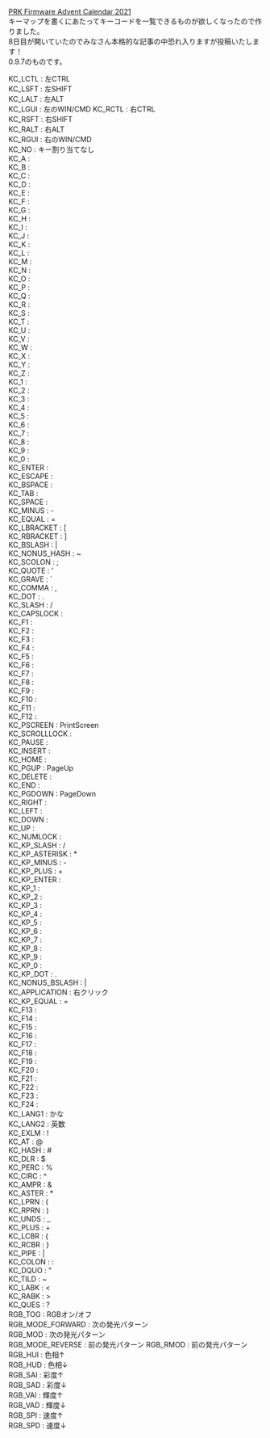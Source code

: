 
[PRK Firmware Advent Calendar 2021](https://adventar.org/calendars/7086)  
キーマップを書くにあたってキーコードを一覧できるものが欲しくなったので作りました。  
8日目が開いていたのでみなさん本格的な記事の中恐れ入りますが投稿いたします！  
0.9.7のものです。  

KC_LCTL : 左CTRL  
KC_LSFT : 左SHIFT  
KC_LALT : 左ALT  
KC_LGUI : 左のWIN/CMD
KC_RCTL : 右CTRL  
KC_RSFT : 右SHIFT  
KC_RALT : 右ALT  
KC_RGUI : 右のWIN/CMD  
KC_NO : キー割り当てなし  
KC_A :   
KC_B :   
KC_C :   
KC_D :   
KC_E :   
KC_F :   
KC_G :   
KC_H :   
KC_I :   
KC_J :   
KC_K :   
KC_L :   
KC_M :   
KC_N :   
KC_O :   
KC_P :   
KC_Q :   
KC_R :   
KC_S :   
KC_T :   
KC_U :   
KC_V :   
KC_W :   
KC_X :   
KC_Y :   
KC_Z :   
KC_1 :   
KC_2 :   
KC_3 :   
KC_4 :   
KC_5 :   
KC_6 :   
KC_7 :   
KC_8 :   
KC_9 :   
KC_0 :   
KC_ENTER :   
KC_ESCAPE :   
KC_BSPACE :   
KC_TAB :   
KC_SPACE :   
KC_MINUS : -  
KC_EQUAL : =  
KC_LBRACKET : [  
KC_RBRACKET : ]  
KC_BSLASH : \|  
KC_NONUS_HASH : \~  
KC_SCOLON : ;  
KC_QUOTE : '  
KC_GRAVE : `  
KC_COMMA : ,  
KC_DOT : .  
KC_SLASH : /  
KC_CAPSLOCK :   
KC_F1 :   
KC_F2 :   
KC_F3 :   
KC_F4 :   
KC_F5 :   
KC_F6 :   
KC_F7 :   
KC_F8 :   
KC_F9 :   
KC_F10 :   
KC_F11 :   
KC_F12 :   
KC_PSCREEN : PrintScreen  
KC_SCROLLLOCK :   
KC_PAUSE :   
KC_INSERT :   
KC_HOME :   
KC_PGUP : PageUp  
KC_DELETE :   
KC_END :   
KC_PGDOWN : PageDown  
KC_RIGHT :   
KC_LEFT :   
KC_DOWN :   
KC_UP :   
KC_NUMLOCK :   
KC_KP_SLASH : /  
KC_KP_ASTERISK : *  
KC_KP_MINUS : -  
KC_KP_PLUS : +  
KC_KP_ENTER :   
KC_KP_1 :   
KC_KP_2 :   
KC_KP_3 :   
KC_KP_4 :   
KC_KP_5 :   
KC_KP_6 :   
KC_KP_7 :   
KC_KP_8 :   
KC_KP_9 :   
KC_KP_0 :   
KC_KP_DOT : .  
KC_NONUS_BSLASH : \|  
KC_APPLICATION : 右クリック  
KC_KP_EQUAL : =  
KC_F13 :   
KC_F14 :   
KC_F15 :   
KC_F16 :   
KC_F17 :   
KC_F18 :   
KC_F19 :   
KC_F20 :   
KC_F21 :   
KC_F22 :   
KC_F23 :   
KC_F24 :     
KC_LANG1 : かな  
KC_LANG2 : 英数  
KC_EXLM : !  
KC_AT : @  
KC_HASH : #  
KC_DLR : $  
KC_PERC : %  
KC_CIRC : ^  
KC_AMPR : &  
KC_ASTER : *  
KC_LPRN : (  
KC_RPRN : )  
KC_UNDS : _  
KC_PLUS : +  
KC_LCBR : {  
KC_RCBR : }  
KC_PIPE : |   
KC_COLON :  :  
KC_DQUO : "  
KC_TILD : ~  
KC_LABK : <  
KC_RABK : >  
KC_QUES : ?  
RGB_TOG : RGBオン/オフ  
RGB_MODE_FORWARD : 次の発光パターン  
RGB_MOD : 次の発光パターン  
RGB_MODE_REVERSE : 前の発光パターン
RGB_RMOD : 前の発光パターン   
RGB_HUI : 色相↑   
RGB_HUD : 色相↓  
RGB_SAI : 彩度↑  
RGB_SAD : 彩度↓  
RGB_VAI : 輝度↑  
RGB_VAD : 輝度↓  
RGB_SPI : 速度↑  
RGB_SPD : 速度↓  
